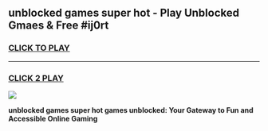 
## unblocked games super hot - Play Unblocked Gmaes & Free #ij0rt
<h3>
<a href="https://news.freeplayer.one?title=unblocked_games_super_hot&ref=26F">CLICK TO PLAY</a></h3>
<hr>

<h3>
<a href="https://news.freeplayer.one?title=unblocked_games_super_hot&ref=26F">CLICK 2 PLAY</a>
  
</h3>

<a href="https://news.freeplayer.one?title=unblocked_games_super_hot&ref=26F/"><img src="https://clearcache.store/games.png"></a>


**unblocked games super hot games unblocked: Your Gateway to Fun and Accessible Online Gaming**
